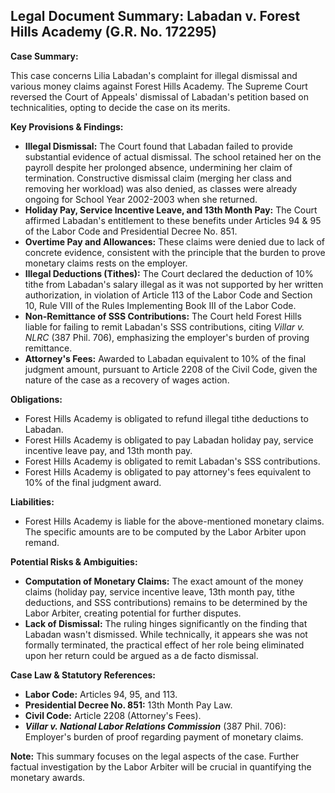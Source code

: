## Legal Document Summary: Labadan v. Forest Hills Academy (G.R. No. 172295)

**Case Summary:**

This case concerns Lilia Labadan's complaint for illegal dismissal and various money claims against Forest Hills Academy. The Supreme Court reversed the Court of Appeals' dismissal of Labadan's petition based on technicalities, opting to decide the case on its merits.

**Key Provisions & Findings:**

*   **Illegal Dismissal:** The Court found that Labadan failed to provide substantial evidence of actual dismissal. The school retained her on the payroll despite her prolonged absence, undermining her claim of termination. Constructive dismissal claim (merging her class and removing her workload) was also denied, as classes were already ongoing for School Year 2002-2003 when she returned.
*   **Holiday Pay, Service Incentive Leave, and 13th Month Pay:** The Court affirmed Labadan's entitlement to these benefits under Articles 94 & 95 of the Labor Code and Presidential Decree No. 851.
*   **Overtime Pay and Allowances:** These claims were denied due to lack of concrete evidence, consistent with the principle that the burden to prove monetary claims rests on the employer.
*   **Illegal Deductions (Tithes):** The Court declared the deduction of 10% tithe from Labadan's salary illegal as it was not supported by her written authorization, in violation of Article 113 of the Labor Code and Section 10, Rule VIII of the Rules Implementing Book III of the Labor Code.
*   **Non-Remittance of SSS Contributions:**  The Court held Forest Hills liable for failing to remit Labadan's SSS contributions, citing *Villar v. NLRC* (387 Phil. 706), emphasizing the employer's burden of proving remittance.
*   **Attorney's Fees:** Awarded to Labadan equivalent to 10% of the final judgment amount, pursuant to Article 2208 of the Civil Code, given the nature of the case as a recovery of wages action.

**Obligations:**

*   Forest Hills Academy is obligated to refund illegal tithe deductions to Labadan.
*   Forest Hills Academy is obligated to pay Labadan holiday pay, service incentive leave pay, and 13th month pay.
*   Forest Hills Academy is obligated to remit Labadan's SSS contributions.
*   Forest Hills Academy is obligated to pay attorney's fees equivalent to 10% of the final judgment award.

**Liabilities:**

*   Forest Hills Academy is liable for the above-mentioned monetary claims. The specific amounts are to be computed by the Labor Arbiter upon remand.

**Potential Risks & Ambiguities:**

*   **Computation of Monetary Claims:** The exact amount of the money claims (holiday pay, service incentive leave, 13th month pay, tithe deductions, and SSS contributions) remains to be determined by the Labor Arbiter, creating potential for further disputes.
*   **Lack of Dismissal:** The ruling hinges significantly on the finding that Labadan wasn't dismissed. While technically, it appears she was not formally terminated, the practical effect of her role being eliminated upon her return could be argued as a de facto dismissal.

**Case Law & Statutory References:**

*   **Labor Code:** Articles 94, 95, and 113.
*   **Presidential Decree No. 851:** 13th Month Pay Law.
*   **Civil Code:** Article 2208 (Attorney's Fees).
*   ***Villar v. National Labor Relations Commission*** (387 Phil. 706): Employer's burden of proof regarding payment of monetary claims.

**Note:** This summary focuses on the legal aspects of the case. Further factual investigation by the Labor Arbiter will be crucial in quantifying the monetary awards.
